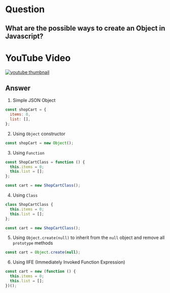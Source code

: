 # Question

## What are the possible ways to create an Object in Javascript?

# YouTube Video

[![youtube thumbnail](http://img.youtube.com/vi/ubIAecGLGaM/0.jpg)](http://www.youtube.com/watch?v=ubIAecGLGaM "Different Ways to Create Javascript Objects YouTube video")

## Answer

1. Simple JSON Object

```js
const shopCart = {
  items: 0,
  list: [],
};
```

2. Using `Object` constructor

```js
const shopCart = new Object();
```

3. Using `Function`

```js
const ShopCartClass = function () {
  this.items = 0;
  this.list = [];
};

const cart = new ShopCartClass();
```

4. Using `Class`

```js
class ShopCartClass {
  this.items = 0;
  this.list = [];
};

const cart = new ShopCartClass();
```

5. Using `Object.create(null)` to inherit from the `null` object and remove all `prototype` methods

```js
const cart = Object.create(null);
```

6. Using IIFE (Immediately Invoked Function Expression)

```js
const cart = new (function () {
  this.items = 0;
  this.list = [];
})();
```
